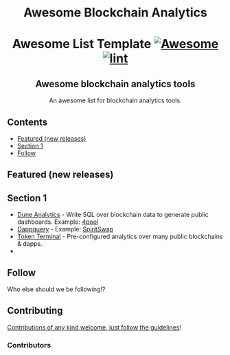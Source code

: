 <div align="center">

<!-- title -->
# Awesome Blockchain Analytics
  
<!--lint ignore no-dead-urls-->
# Awesome List Template [![Awesome](https://awesome.re/badge.svg)](https://awesome.re) [![lint](https://github.com/rjaus/awesome-blockchain-analytics/actions/workflows/lint.yaml/badge.svg)](https://github.com/rjaus/awesome-blockchain-analytics/actions/workflows/lint.yaml)

<!-- subtitle -->

## Awesome blockchain analytics tools

<!-- image -->

<!-- <a href="" target="_blank" rel="noopener noreferrer">
  <img src="" />
</a> -->

<!-- description -->

An awesome list for blockchain analytics tools.

</div>

<!-- TOC -->

## Contents

- [Featured (new releases)](#featured-new-releases)
- [Section 1](#section-1)
- [Follow](#follow)

<!-- CONTENT -->

## Featured (new releases)



## Section 1

- [Dune Analytics](https://dune.com/) - Write SQL over blockchain data to generate public dashboards. Example: [4pool](https://dune.com/mhonkasalo/4pool-Curve-FRAXUSTUSDCUSDT)
- [Dappquery](https://dappquery.com/) - Example: [SpiritSwap](https://dappquery.com/dapp/spiritswap-10113)
- [Token Terminal](https://tokenterminal.com/) - Pre-configured analytics over many public blockchains & dapps.
- 

<!-- END CONTENT -->

## Follow

<!-- list people worth following on social sites (Twitter, LinkedIn, GitHub, YouTube etc.) -->

Who else should we be following!?

## Contributing

[Contributions of any kind welcome, just follow the guidelines](contributing.md)!

### Contributors

<!-- [Thanks goes to these contributors](https://github.com/rjaus/awesome-blockchain-analytics/graphs/contributors)! -->
